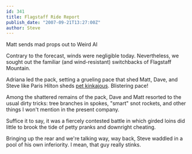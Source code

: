 ```yaml
---
id: 341
title: Flagstaff Ride Report
publish_date: "2007-09-21T13:27:00Z"
author: Steve
---
```

  
Matt sends mad props out to Weird Al

Contrary to the forecast, winds were negligible today. Nevertheless, we sought out the familiar (and wind-resistant) switchbacks of Flagstaff Mountain.

Adriana led the pack, setting a grueling pace that shed Matt, Dave, and Steve like Paris Hilton sheds [pet kinkajous](http://www.thesuperficial.com/archives/2005/11/21/paris_hilton_likes_illegal_pet.html). Blistering pace!

Among the shattered remains of the pack, Dave and Matt resorted to the usual dirty tricks: tree branches in spokes, "smart" snot rockets, and other things I won't mention in the present company.

Suffice it to say, it was a fiercely contested battle in which girded loins did little to brook the tide of petty pranks and downright cheating.

Bringing up the rear and we're talking way, way back, Steve waddled in a pool of his own inferiority. I mean, that guy really stinks.
